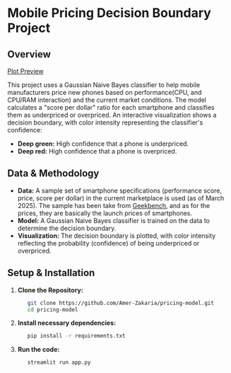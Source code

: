 # Mobile Pricing Decision Boundary Project

## Overview
[Plot Preview](https://smartphone-pricing.streamlit.app) 

This project uses a Gaussian Naive Bayes classifier to help mobile manufacturers price new phones based on performance(CPU, and CPU/RAM interaction) and the current market conditions. The model calculates a "score per dollar" ratio for each smartphone and classifies them as underpriced or overpriced. An interactive visualization shows a decision boundary, with color intensity representing the classifier's confidence:

- **Deep green:** High confidence that a phone is underpriced.
- **Deep red:** High confidence that a phone is overpriced.

## Data & Methodology

- **Data:** A sample set of smartphone specifications (performance score, price, score per dollar) in the current marketplace is used (as of March 2025). The sample has been take from [Geekbench](https://browser.geekbench.com/mobile-benchmarks), and as for the prices, they are basically the launch prices of smartphones.
- **Model:** A Gaussian Naive Bayes classifier is trained on the data to determine the decision boundary.
- **Visualization:** The decision boundary is plotted, with color intensity reflecting the probability (confidence) of being underpriced or overpriced.

## Setup & Installation

1. **Clone the Repository:**

   ```bash
      git clone https://github.com/Amer-Zakaria/pricing-model.git
      cd pricing-model
   ```

2. **Install necessary dependencies:**

   ```bash
      pip install -r requirements.txt
   ```

3. **Run the code:**
   ```bash
      streamlit run app.py
   ```
